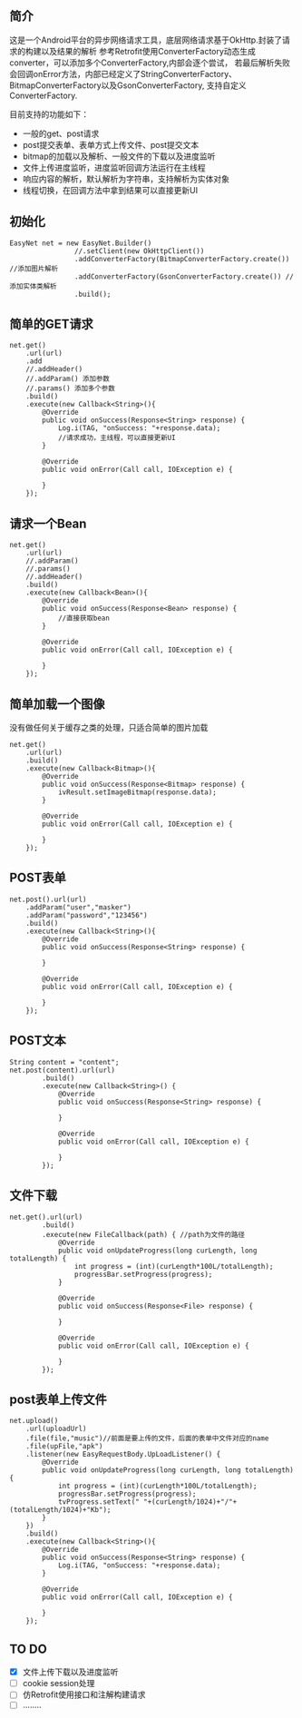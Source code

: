 ## 简介
这是一个Android平台的异步网络请求工具，底层网络请求基于OkHttp.封装了请求的构建以及结果的解析
参考Retrofit使用ConverterFactory动态生成converter，可以添加多个ConverterFactory,内部会逐个尝试，
若最后解析失败会回调onError方法，内部已经定义了StringConverterFactory、BitmapConverterFactory以及GsonConverterFactory,
支持自定义ConverterFactory.

目前支持的功能如下：
* 一般的get、post请求
* post提交表单、表单方式上传文件、post提交文本
* bitmap的加载以及解析、一般文件的下载以及进度监听
* 文件上传进度监听，进度监听回调方法运行在主线程
* 响应内容的解析，默认解析为字符串，支持解析为实体对象
* 线程切换，在回调方法中拿到结果可以直接更新UI

## 初始化

```
EasyNet net = new EasyNet.Builder()
                //.setClient(new OkHttpClient())
                .addConverterFactory(BitmapConverterFactory.create()) //添加图片解析
                .addConverterFactory(GsonConverterFactory.create()) //添加实体类解析
                .build();
```
## 简单的GET请求
```
net.get()
    .url(url)
    .add
    //.addHeader()
    //.addParam() 添加参数
    //.params() 添加多个参数
    .build()
    .execute(new Callback<String>(){
        @Override
        public void onSuccess(Response<String> response) {
            Log.i(TAG, "onSuccess: "+response.data);
            //请求成功，主线程，可以直接更新UI
        }

        @Override
        public void onError(Call call, IOException e) {

        }
    });
```
## 请求一个Bean
```
net.get()
    .url(url)
    //.addParam()
    //.params()
    //.addHeader()
    .build()
    .execute(new Callback<Bean>(){
        @Override
        public void onSuccess(Response<Bean> response) {
            //直接获取bean
        }

        @Override
        public void onError(Call call, IOException e) {

        }
    });
```
## 简单加载一个图像
没有做任何关于缓存之类的处理，只适合简单的图片加载
```
net.get()
    .url(url)
    .build()
    .execute(new Callback<Bitmap>(){
        @Override
        public void onSuccess(Response<Bitmap> response) {
            ivResult.setImageBitmap(response.data);
        }

        @Override
        public void onError(Call call, IOException e) {

        }
    });
```
## POST表单
```
net.post().url(url)
    .addParam("user","masker")
    .addParam("password","123456")
    .build()
    .execute(new Callback<String>(){
        @Override
        public void onSuccess(Response<String> response) {

        }

        @Override
        public void onError(Call call, IOException e) {

        }
    });
```
## POST文本
```
String content = "content";
net.post(content).url(url)
        .build()
        .execute(new Callback<String>() {
            @Override
            public void onSuccess(Response<String> response) {

            }

            @Override
            public void onError(Call call, IOException e) {

            }
        });
```
## 文件下载
```
net.get().url(url)
        .build()
        .execute(new FileCallback(path) { //path为文件的路径
            @Override
            public void onUpdateProgress(long curLength, long totalLength) {
                int progress = (int)(curLength*100L/totalLength);
                progressBar.setProgress(progress);
            }
            
            @Override
            public void onSuccess(Response<File> response) {
                
            }

            @Override
            public void onError(Call call, IOException e) {

            }
        });
```
## post表单上传文件
```
net.upload()
    .url(uploadUrl)
    .file(file,"music")//前面是要上传的文件，后面的表单中文件对应的name
    .file(upFile,"apk")
    .listener(new EasyRequestBody.UpLoadListener() {
        @Override
        public void onUpdateProgress(long curLength, long totalLength) {
            int progress = (int)(curLength*100L/totalLength);
            progressBar.setProgress(progress);
            tvProgress.setText(" "+(curLength/1024)+"/"+(totalLength/1024)+"Kb");
        }
    })
    .build()
    .execute(new Callback<String>(){
        @Override
        public void onSuccess(Response<String> response) {
            Log.i(TAG, "onSuccess: "+response.data);
        }

        @Override
        public void onError(Call call, IOException e) {

        }
    });
```

## TO DO
- [x] 文件上传下载以及进度监听
- [ ] cookie session处理
- [ ] 仿Retrofit使用接口和注解构建请求
- [ ] ........
